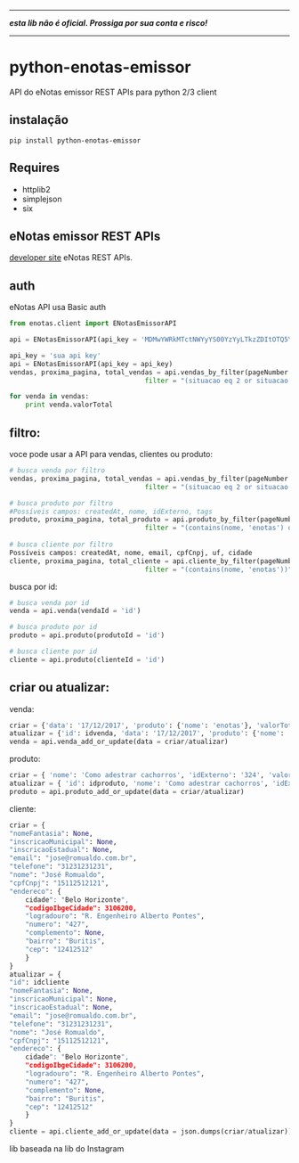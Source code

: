 - - -

**_esta lib não é oficial. Prossiga por sua conta e risco!_**

- - - 

python-enotas-emissor
======
API do eNotas emissor REST APIs para python 2/3 client

instalação
-----
```
pip install python-enotas-emissor
```
Requires
-----
  * httplib2
  * simplejson
  * six


eNotas emissor REST APIs
------------------------------
 [developer site](http://enotas.com.br) eNotas REST APIs.


auth
-----

eNotas API usa Basic auth

``` python
from enotas.client import ENotasEmissorAPI

api = ENotasEmissorAPI(api_key = 'MDMwYWRkMTctNWYyYS00YzYyLTkzZDItOTQ5YTlkZjhlMjg3')
```
       


``` python
api_key = 'sua api key'
api = ENotasEmissorAPI(api_key = api_key)
vendas, proxima_pagina, total_vendas = api.vendas_by_filter(pageNumber = 0, pageSize = 50,
                                  filter = "(situacao eq 2 or situacao eq 3) and ((data ge getFirstDayOfLastMonth() and data le getLastDayOfLastMonth()))",orderBy = 'data desc')

for venda in vendas:
    print venda.valorTotal
```

filtro:
-----

voce pode usar a API para vendas, clientes ou produto:

``` python
# busca venda por filtro
vendas, proxima_pagina, total_vendas = api.vendas_by_filter(pageNumber = 0, pageSize = 50,
                                  filter = "(situacao eq 2 or situacao eq 3) and ((data ge getFirstDayOfLastMonth() and data le getLastDayOfLastMonth()))",orderBy = 'data desc')

# busca produto por filtro
#Possíveis campos: createdAt, nome, idExterno, tags
produto, proxima_pagina, total_produto = api.produto_by_filter(pageNumber = 0, pageSize = 50,
                                  filter = "(contains(nome, 'enotas') or contains(idExterno, 'enotas'))")
								  
# busca cliente por filtro
Possíveis campos: createdAt, nome, email, cpfCnpj, uf, cidade
cliente, proxima_pagina, total_cliente = api.cliente_by_filter(pageNumber = 0, pageSize = 50,
                                  filter = "(contains(nome, 'enotas'))")
```

busca por id:

``` python
# busca venda por id
venda = api.venda(vendaId = 'id')

# busca produto por id
produto = api.produto(produtoId = 'id')

# busca cliente por id
cliente = api.produto(clienteId = 'id')
```
    

criar ou atualizar:
-----

venda:

``` python
criar = {'data': '17/12/2017', 'produto': {'nome': 'enotas'}, 'valorTotal' : 10}
atualizar = {'id': idvenda, 'data': '17/12/2017', 'produto': {'nome': 'enotas'}, 'valorTotal' : 10}
venda = api.venda_add_or_update(data = criar/atualizar)
```            

produto:

``` python
criar = { 'nome': 'Como adestrar cachorros', 'idExterno': '324', 'valorTotal': 29.00, 'diasGarantia': 30, 'tags': 'adestramento'}
atualizar = { 'id': idproduto, 'nome': 'Como adestrar cachorros', 'idExterno': '324', 'valorTotal': 29.00, 'diasGarantia': 30, 'tags': 'adestramento'}
produto = api.produto_add_or_update(data = criar/atualizar)
```

cliente:
    
``` python
criar = {
"nomeFantasia": None,
"inscricaoMunicipal": None,
"inscricaoEstadual": None,
"email": "jose@romualdo.com.br",
"telefone": "31231231231",
"nome": "José Romualdo",
"cpfCnpj": "15112512121",
"endereco": {
	cidade": "Belo Horizonte",
	"codigoIbgeCidade": 3106200,
	"logradouro": "R. Engenheiro Alberto Pontes",
	"numero": "427",
	"complemento": None,
	"bairro": "Buritis",
	"cep": "12412512"
	}
}
atualizar = {
"id": idcliente
"nomeFantasia": None,
"inscricaoMunicipal": None,
"inscricaoEstadual": None,
"email": "jose@romualdo.com.br",
"telefone": "31231231231",
"nome": "José Romualdo",
"cpfCnpj": "15112512121",
"endereco": {
	cidade": "Belo Horizonte",
	"codigoIbgeCidade": 3106200,
	"logradouro": "R. Engenheiro Alberto Pontes",
	"numero": "427",
	"complemento": None,
	"bairro": "Buritis",
	"cep": "12412512"
	}
}
cliente = api.cliente_add_or_update(data = json.dumps(criar/atualizar))
```    
 
lib baseada na lib do Instagram
